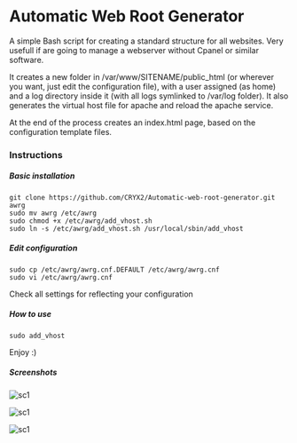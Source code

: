 # Automatic Web Root Generator
A simple Bash script for creating a standard structure for all websites. Very usefull if are going to manage a webserver without Cpanel or similar software.

It creates a new folder in /var/www/SITENAME/public_html (or wherever you want, just edit the configuration file), with a user assigned (as home) and a log directory inside it (with all logs symlinked to /var/log folder).
It also generates the virtual host file for apache and reload the apache service.

At the end of the process creates an index.html page, based on the configuration template files.

### Instructions
##### Basic installation

    git clone https://github.com/CRYX2/Automatic-web-root-generator.git awrg 
    sudo mv awrg /etc/awrg
    sudo chmod +x /etc/awrg/add_vhost.sh
    sudo ln -s /etc/awrg/add_vhost.sh /usr/local/sbin/add_vhost

##### Edit configuration

    sudo cp /etc/awrg/awrg.cnf.DEFAULT /etc/awrg/awrg.cnf
    sudo vi /etc/awrg/awrg.cnf

Check all settings for reflecting your configuration

##### How to use
`sudo add_vhost`

Enjoy :)

##### Screenshots
![sc1](https://cloud.githubusercontent.com/assets/5001801/20036465/556106c6-a409-11e6-8a27-fc72486f63c6.PNG)

![sc1](https://cloud.githubusercontent.com/assets/5001801/20036539/e8f956c6-a40a-11e6-91b5-bf90937dac01.PNG)

![sc1](https://cloud.githubusercontent.com/assets/5001801/20036538/e8e47b70-a40a-11e6-8a91-b8eb5528d29d.PNG)